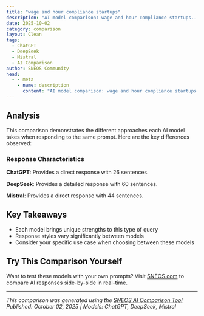 ```yaml
---
title: "wage and hour compliance startups"
description: "AI model comparison: wage and hour compliance startups..."
date: 2025-10-02
category: comparison
layout: Clean
tags:
  - ChatGPT
  - DeepSeek
  - Mistral
  - AI Comparison
author: SNEOS Community
head:
  - - meta
    - name: description
      content: "AI model comparison: wage and hour compliance startups..."
---
```


<ChatComparison
  title="wage and hour compliance startups"
  prompt="wage and hour compliance startups"
  :responses='{
    "ChatGPT": "Here are some startups focused on wage and hour compliance, helping businesses manage labor laws, payroll accuracy, and employee time tracking:\n\n1. **Workpuls**  \n   - Offers time tracking and employee monitoring software.  \n   - Helps ensure accurate recording of work hours to comply with labor laws.  \n   - Provides insights into workforce productivity and attendance.\n\n2. **Deputy**  \n   - Workforce management platform with scheduling, time tracking, and compliance tools.  \n   - Helps businesses stay compliant with wage and hour regulations by automating timesheets and break tracking.\n\n3. **Wagepoint**  \n   - Payroll software designed for small businesses.  \n   - Ensures compliance with tax laws and wage payment regulations.  \n   - Simplifies payroll processing while keeping wage and hour reporting accurate.\n\n4. **TSheets (by QuickBooks)**  \n   - Time tracking app integrated with payroll solutions.  \n   - Ensures accurate recording of employee work hours and overtime.  \n   - Helps businesses comply with wage and hour laws.\n\n5. **Gusto**  \n   - Payroll, benefits, and HR platform for small to medium businesses.  \n   - Automates wage compliance and payroll tax filings.  \n   - Provides guidance on labor law compliance.\n\n6. **Bento for Business**  \n   - While primarily a business banking solution, Bento offers employee card management tied with time tracking and expense reporting, helping monitor labor costs and compliance.\n\n7. **Labor Sync**  \n   - Mobile workforce management app focusing on accurate time and attendance data.  \n   - Targets industries with complex wage and hour requirements.\n\nIf you\u2019re looking to develop or invest in a startup in this niche, focusing on automated compliance reporting, real-time labor law updates, and integration with payroll systems can be a strong value proposition.\n\nWould you like more detailed profiles or funding information on any of these startups?",
    "DeepSeek": "Of course. The market for wage and hour compliance startups is booming, driven by the increasing complexity of labor laws, the rise of remote work, and the high cost of non-compliance (lawsuits, back wages, and penalties).\n\nThese startups use technology\u2014primarily AI, automation, and cloud-based platforms\u2014to help businesses avoid costly mistakes in areas like overtime calculation, meal and break tracking, timekeeping, and employee classification.\n\nHere\u2019s a breakdown of the landscape, key players, and what to look for.\n\n### Core Problems These Startups Solve\n\n1.  **Overtime Miscalculation:** Failure to correctly calculate regular rate of pay (including bonuses, commissions) or misapplying fluctuating workweek rules.\n2.  **Misclassification:** Incorrectly labeling employees as exempt from overtime or as independent contractors.\n3.  **Off-the-Clock Work:** Unpaid time for tasks like opening/closing, checking emails after hours, or donning/doffing equipment.\n4.  **Meal and Rest Break Violations:** Not providing or not accurately recording legally mandated breaks.\n5.  **Inaccurate Timekeeping:** Reliance on manual timesheets or outdated systems that are prone to error and \u0022rounding\u0022 violations.\n6.  **State \u0026 Local Law Complexity:** Navigating a patchwork of differing laws across cities and states, especially for multi-location and remote teams.\n\n---\n\n### Key Players in the Wage \u0026 Hour Compliance Startup Space\n\nThe market can be segmented into a few categories:\n\n#### Category 1: All-in-One Workforce Management Platforms\nThese are comprehensive HRIS (Human Resource Information Systems) with strong, embedded compliance features for time tracking, scheduling, and payroll.\n\n*   **Rippling:** A leader in this space. Its unified platform automatically enforces labor laws at the point of action (e.g., prevents a manager from scheduling an employee without a required break).\n*   **Gusto:** Primarily a payroll provider, but has robust time tracking and compliance features that help ensure accurate wage payments and contractor vs. employee management.\n*   **OnPay:** Another all-in-one HR and payroll platform with strong compliance foundations, particularly suited for small to mid-sized businesses.\n\n#### Category 2: Specialized Time Tracking \u0026 Scheduling Focus\nThese startups focus intensely on the front end of compliance: accurately capturing and managing hours worked.\n\n*   **TSheets by QuickBooks (now QuickBooks Time):** A powerful, mobile-friendly time tracker with geofencing that helps prove employees are where they say they are, crucial for remote teams and contractors.\n*   **When I Work:** Focuses on employee scheduling with compliance rules built-in to avoid missed breaks and overtime automatically.\n*   **Homebase:** A free-to-start tool for small businesses and hourly teams. It offers scheduling, time clocks, and alerts for potential overtime and break violations.\n\n#### Category 3: Proactive Audit \u0026 Analytics Platforms\nThis is the most advanced and \u0022startup-y\u0022 segment. They use AI to analyze a company\u0027s existing data to find and fix compliance risks *before* they become lawsuits.\n\n*   **Trusaic:** A more established player but with a startup-like, innovative product called **Pay Parity \u0026 Compliance Suite**. They conduct deep-dive audits of pay practices, timekeeping data, and worker classifications to identify and remediate risks.\n*   **Bluecrew (an Instawork company):** Focuses on the W-2 hourly workforce. They handle all compliance burdens (scheduling, pay, overtime, benefits) for the workers they provide, which is a unique \u0022compliance-as-a-service\u0022 model.\n\n#### Category 4: Contractor Misclassification \u0026 Management\nWith the rise of the gig economy, managing independent contractor compliance is a huge niche.\n\n*   **Justworks:** A Professional Employer Organization (PEO) that simplifies compliance for businesses with both employees and contractors, ensuring clear separation and proper payment.\n*   **Remote:** While focused on global employment, they have strong systems to ensure proper worker classification across different countries and states, a key wage and hour issue.\n\n---\n\n### Key Features to Look For\n\nWhen evaluating a wage and hour compliance startup, ensure their platform includes:\n\n*   **Automated Time Tracking:** Mobile app, geofencing, and biometric verification.\n*   **Intelligent Scheduling:** Alerts for potential overtime, missed breaks, and clopenings (closing then opening shifts).\n*   **Overtime \u0026 Regular Rate Calculation:** Automatic calculation based on all eligible earnings.\n*   **Break Compliance Monitoring:** Tools to track and enforce mandatory meal and rest periods.\n*   **Worker Classification Wizards:** Guided processes to correctly classify employees vs. contractors and exempt vs. non-exempt.\n*   **Audit Trails \u0026 Reporting:** Detailed, tamper-proof logs of time edits and comprehensive reports for internal audits.\n*   **Geofencing:** Creates a virtual boundary for clocking in/out, ensuring pay for work at the correct location.\n*   **Integrations:** Seamless connection with your existing payroll software (e.g., ADP, Paychex) and HR systems.\n\n### The Future of Wage \u0026 Hour Compliance Tech\n\n1.  **Predictive Analytics:** AI will not just find current risks but will predict future ones based on scheduling patterns and industry data.\n2.  **Real-Time Gamification:** Nudging employees to take their breaks and managers to approve time cards promptly.\n3.  **Hyper-Localized Rule Engines:** As more cities pass their own wage and scheduling laws, the software will need to automatically update and enforce these hyper-specific regulations.\n4.  **Voice-Activated Time Tracking:** For hands-free environments like manufacturing and healthcare (\u0022Hey Google, clock me out for lunch\u0022).\n\n**In summary,** the wave of wage and hour compliance startups is empowering businesses of all sizes to move from a reactive, defensive posture to a proactive, confident one. By leveraging these tools, companies can significantly reduce their legal and financial exposure while fostering a more transparent and fair workplace for their employees.",
    "Mistral": "Wage and hour compliance startups focus on helping businesses ensure they are adhering to labor laws and regulations related to employee compensation and work hours. These startups typically offer a range of solutions, including software, consulting services, and educational resources, to assist employers in managing compliance effectively. Here are some key areas and examples of what these startups might offer:\n\n### Key Areas of Focus\n\n1. **Time and Attendance Tracking**:\n   - Automated systems for tracking employee hours, including overtime and breaks.\n   - Integration with payroll systems to ensure accurate compensation.\n\n2. **Compliance Monitoring**:\n   - Real-time monitoring and alerts for potential compliance issues.\n   - Audit trails and reporting to demonstrate compliance during inspections.\n\n3. **Legal and Regulatory Updates**:\n   - Continuous updates on changes in labor laws and regulations.\n   - Tools for interpreting and applying new legal requirements.\n\n4. **Employee Classification**:\n   - Assistance in correctly classifying employees as exempt or non-exempt.\n   - Tools for managing independent contractors and ensuring compliance with gig economy regulations.\n\n5. **Training and Education**:\n   - Training programs for managers and employees on wage and hour laws.\n   - Resources and webinars to keep businesses informed about compliance best practices.\n\n6. **Payroll and Benefits Management**:\n   - Integrated payroll systems that ensure compliance with wage laws.\n   - Tools for managing benefits and ensuring they are administered fairly and legally.\n\n### Examples of Wage and Hour Compliance Startups\n\n1. **Deputy**:\n   - Offers workforce management solutions, including scheduling, time and attendance tracking, and compliance monitoring.\n   - Helps businesses manage labor costs and ensure compliance with wage and hour laws.\n\n2. **TSheets by QuickBooks**:\n   - Provides time tracking and scheduling tools that integrate with payroll systems.\n   - Ensures accurate tracking of employee hours and compliance with labor laws.\n\n3. **ADP (Automatic Data Processing)**:\n   - Offers a suite of HR and payroll solutions, including compliance tools.\n   - Provides legal updates and resources to help businesses stay compliant.\n\n4. **Paycor**:\n   - Provides HR, payroll, and compliance solutions.\n   - Offers tools for managing employee hours, benefits, and compliance with labor laws.\n\n5. **BambooHR**:\n   - Offers HR software that includes time tracking, payroll integration, and compliance tools.\n   - Provides resources and training to help businesses stay compliant with wage and hour laws.\n\n6. **Workforce Software**:\n   - Provides workforce management solutions, including time and attendance tracking, scheduling, and compliance monitoring.\n   - Helps businesses manage labor costs and ensure compliance with labor laws.\n\n### Benefits of Using Wage and Hour Compliance Startups\n\n- **Reduced Risk**: Minimizes the risk of legal penalties and fines by ensuring compliance with labor laws.\n- **Efficiency**: Automates many compliance-related tasks, reducing administrative burden.\n- **Accuracy**: Ensures accurate tracking of employee hours and compensation, reducing errors.\n- **Cost Savings**: Helps manage labor costs effectively and avoids costly legal disputes.\n- **Employee Satisfaction**: Ensures fair and accurate compensation, which can improve employee morale and retention.\n\nBy leveraging the tools and services offered by wage and hour compliance startups, businesses can navigate the complex landscape of labor laws more effectively, ensuring they remain compliant and avoid costly legal issues."
  }'
  published-date="01:56"
/>

## Analysis

This comparison demonstrates the different approaches each AI model takes when responding to the same prompt. Here are the key differences observed:

### Response Characteristics

**ChatGPT**: Provides a direct response with 26 sentences. 

**DeepSeek**: Provides a detailed response with 60 sentences. 

**Mistral**: Provides a direct response with 44 sentences. 

## Key Takeaways

- Each model brings unique strengths to this type of query
- Response styles vary significantly between models
- Consider your specific use case when choosing between these models

## Try This Comparison Yourself

Want to test these models with your own prompts? Visit [SNEOS.com](https://sneos.com) to compare AI responses side-by-side in real-time.

---

*This comparison was generated using the [SNEOS AI Comparison Tool](https://sneos.com)*
*Published: October 02, 2025 | Models: ChatGPT, DeepSeek, Mistral*

